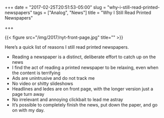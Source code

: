 +++
date = "2017-02-25T20:51:53-05:00"
slug = "why-i-still-read-printed-newspapers"
tags = ["Analog", "News"]
title = "Why I Still Read Printed Newspapers"

+++

{{< figure src="/img/2017/nyt-front-page.jpg" title="" >}}

Here’s a quick list of reasons I still read printed newspapers.

- Reading a newspaper is a distinct, deliberate effort to catch up on the news
- I find the act of reading a printed newspaper to be relaxing, even when the content is terrifying
- Ads are unintrusive and do not track me
- No video or shitty slideshows
- Headlines and ledes are on front page, with the longer version just a page turn away
- No irrelevant and annoying clickbait to lead me astray
- It’s possible to completely finish the news, put down the paper, and go on with my day.

